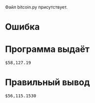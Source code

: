Файл bitcoin.py присутствует.
# Ошибка
# Программа выдаёт
<pre>
$58,127.19
</pre>
# Правильный вывод
<pre>$56,115.1530
</pre>